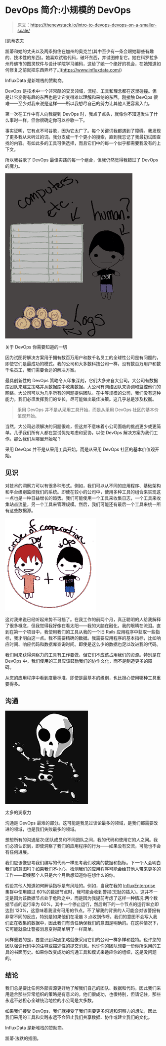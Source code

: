 # DevOps 简介:小规模的 DevOps

> 原文：<https://thenewstack.io/intro-to-devops-devops-on-a-smaller-scale/>

[](https://www.influxdata.com/)

 [凯蒂农夫

凯蒂和她的丈夫以及两条狗住在加州的奥克兰(其中至少有一条会跟她聊些有趣的、技术性的东西)。她喜欢试验代码，破坏东西，并试图修复它。她在科罗拉多州丹佛市的图灵软件与设计学院学习编码，这给了她一个绝好的机会，在她知道如何修复之前就把东西弄坏了。](https://www.influxdata.com/) [](https://www.influxdata.com/)

InfluxData 是新堆栈的赞助商。

DevOps 是技术中一个非常酷的交叉领域，流程、工具和理念都在这里碰撞。但是让它变得有趣的东西也是让它变得难以理解和采纳的东西。刚接触 DevOps 很难——至少对我来说是这样——所以我想尽自己的努力让其他人更容易入门。

第一次在工作中有人向我提到 DevOps 时，我点了点头，就像你不知道发生了什么事时一样，但你很确定你可以谷歌一下。

事实证明，它有点不可谷歌，因为它太广了。每个关键词我都遇到了障碍。我发现了更多我从未听过的词。我分支成一千个更小的搜索，直到我忘记了我最初试图查找的内容。有如此多的工具可供选择，而且它们中的每一个似乎都需要我没有的上下文。

所以我谷歌了 DevOps 最佳实践的每一个组合，但我仍然觉得我错过了 DevOps 的魔力。

![](img/28bcf11a32a37bc8b7080871bf17b9b2.png)

关于 DevOps 你需要知道的一切

因为试图将解决方案用于拥有数百万用户和数千名员工的全球性公司是有问题的，即使它们是最成功的模式。我的公司和大多数科技公司一样，没有数百万用户和数千名员工，我们需要合适的解决方案。

最具创新性的 DevOps 策略令人印象深刻，它们大多来自大公司。大公司有数据库团队来建立策略并从数据库中收集数据。大公司有网络团队来协调和监控他们的网络。大公司可以为几乎所有的问题提供团队。在中等规模的公司，我们没有这种能力。我们必须发挥我们的专长，尽可能做出最佳决策。这几乎总是涉及权衡。

> 采用 DevOps 并不是从采用工具开始，而是从采用 DevOps 社区的基本价值观开始。

当然，大公司必须解决的问题很难，但这并不意味着小公司面临的挑战更少或更简单。几乎我们所有人都在尝试优先考虑和妥协，以使 DevOps 解决方案为我们工作。那么我们从哪里开始呢？

采用 DevOps 并不是从采用工具开始，而是从采用 DevOps 社区的基本价值观开始。

## 见识

对技术的洞察力可以有很多种形式。例如，我们可以从不同的应用程序、基础架构和平台级别监控我们的系统。即使在较小的公司中，使用多种工具的组合来实现这一点也是一种日益增长的趋势。我们可能使用一个工具来收集日志，一个工具来收集站点流量，另一个工具来管理规模。然后，我们可能还有最后一个工具来统一所有这些数据源。

![](img/f9a1a5a25fe49cfcad45d20b991f5572.png)

这对我来说已经听起来势不可挡了。在我工作的前两个月，真正聪明的人给我解释了很多概念，但我觉得我好像在看太阳——我的大脑在融化，我的眼睛在流泪。直到在第一个项目中，我使用我们的工具从我的一个旧 Rails 应用程序中获取一些指标，我才明白这一点。我不需要精确的数据。我需要应用程序的基本指标，比如响应时间、响应代码和数据库查询时间。即使是这么少的数据也足以改进我的代码。

我们用来获得洞察力的工具有工作要做，但它们不应该占用我们的资源。特别是在 DevOps 中，我们使用的工具应该鼓励我们的协作文化，而不是制造更多的障碍。

从您的应用程序中看到度量标准，即使是最基本的级别，也比担心使用哪种工具重要得多。

## 沟通

![](img/52705b2a7045d978bb9390e9c4860b87.png)

太多的洞察力

沟通是 DevOps 最难的部分。这可能是我见过谈论最多的领域，是我们都需要改进的领域，也是我们失败最多的领域。

想想所有的沟通层次:团队成员和不同团队之间，我的代码和使用它的人之间。我们必须认识到，即使洞察了我们的应用程序的行为——如果没有交流，可能也不会有任何进展。

我们应该像思考我们编写的代码一样思考我们收集的数据和指标。下一个人会明白我们的意图吗？如果我们不小心，检测我们的应用程序可能会给其他人带来更多的工作——即使那个人只是六个月后想知道你在想什么的你。

假设其他人知道如何解读指标是有风险的。例如，当我在我的 [InfluxEnterprise](https://www.influxdata.com/influxenterprise/) 集群中使用超过 60%的数据节点时，我可能会收到警报(无耻的插入)。这并不一定是因为该数据节点处于危险之中，而是因为我提前考虑了这样一种情况:两个数据节点的运行率为 60%，其中一个停止运行，然后剩下的一个节点的运行率立即达到 120%，这意味着我没有可用的节点。不了解我的背景的人可能会对该警报有非常不同的反应，特别是如果他们在凌晨 3 点收到传呼。我们的意图不会写入我们正在收集的数据中，因此我们有责任确保我们的意图是明确的。在这种情况下，它可能就像让警报消息变得简单明了一样简单。

同样重要的是，要意识到沟通策略就像采用它们的公司一样多样和独特。也许您的团队强调代码中的注释或描述性的提交消息。也许你的团队想要一份你所采用的工具的书面历史。如果你改变成功的沟通工具和模式来适应你的组织，这是没问题的。

## 结论

我们总是要比任何外部资源更好地了解我们自己的团队、数据和代码，因此我们采用适合那些异常组织的策略是有意义的。他们很成功，也很特别，但请记住，那些永远不必担心全球统治地位的小公司是大多数。

如果我们接受 DevOps，我们就接受了我们需要更多沟通和洞察力的想法，因此我们采用的工具和实践永远不会阻止我们共享数据、协作或建立我们的文化。

InfluxData 是新堆栈的赞助商。

凯蒂·法默的插图。

<svg xmlns:xlink="http://www.w3.org/1999/xlink" viewBox="0 0 68 31" version="1.1"><title>Group</title> <desc>Created with Sketch.</desc></svg>